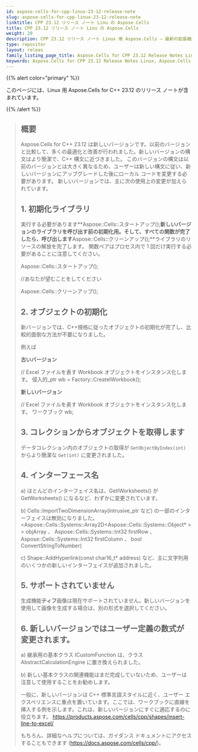 ```yaml
---
id: aspose-cells-for-cpp-linux-23-12-release-note
slug: aspose-cells-for-cpp-linux-23-12-release-note
linktitle: CPP 23.12 リリース ノート Linu の Aspose.Cells
title: CPP 23.12 リリース ノート Linu の Aspose.Cells
weight: 20
description: CPP 23.12 リリース ノート Linux 用 Aspose.Cells – 最新の拡張機能、新機能、および修正
type: repositor
layout: releas
family_listing_page_title: Aspose.Cells for CPP 23.12 Release Notes Linu
keywords: Aspose.Cells for CPP 23.12 Release Notes Linux, Aspose.Cells for CPP 23.12 Linux updates and fixe
---
```

{{% alert color="primary" %}}

このページには、Linux 用 Aspose.Cells for C++ 23.12 のリリース ノートが含まれています。

{{% /alert %}}

> ## 概要
> Aspose.Cells for C++ 23.12 は新しいバージョンです。以前のバージョンと比較して、多くの最適化と改善が行われました。新しいバージョンの構文はより簡潔で、C++ 構文に近づきました。
> このバージョンの構文は以前のバージョンとは大きく異なるため、ユーザーは新しい構文に従い、新しいバージョンにアップグレードした後にローカル コードを変更する必要があります。
> 新しいバージョンでは、主に次の使用上の変更が加えられています。
>
> ## 1. 初期化ライブラリ
>
> 実行する必要があります**Aspose::Cells::スタートアップ();**新しいバージョンのライブラリを呼び出す前の初期化用。そして、すべての関数が完了したら、呼び出します**Aspose::Cells::クリーンアップ();**ライブラリのリソースの解放を完了します。
> 関数ペアはプロセス内で 1 回だけ実行する必要があることに注意してください。
>
> Aspose::Cells::スタートアップ();
>     
> //あなたが望むことをしてください
>     
> Aspose::Cells::クリーンアップ();
>
> ## 2. オブジェクトの初期化
>
> 新バージョンでは、C++規格に従ったオブジェクトの初期化が完了し、比較的面倒な方法が不要になりました。
> 
>例えば
> 
>    **古いバージョン**
>
> // Excel ファイルを表す Workbook オブジェクトをインスタンス化します。
> 侵入的_ptr<IWorkbook> wb = Factory::CreateIWorkbook();
>
>    **新しいバージョン**
>
> // Excel ファイルを表す Workbook オブジェクトをインスタンス化します。
> ワークブック wb;
>
> ## 3. コレクションからオブジェクトを取得します
> データコレクション内のオブジェクトの取得が `GetObjectByIndex(int)` からより簡潔な `Get(int)` に変更されました。
>
> ## 4. インターフェース名
> 
> a) ほとんどのインターフェイス名は、GetIWorksheets() が GetWorksheets() になるなど、わずかに変更されています。
>
> b) Cells::ImportTwoDimensionArray(intrusive_ptr など) の一部のインターフェイスは無効になりました。<Aspose::Cells::Systems::Array2D<Aspose::Cells::Systems::Object* > > objArray 、 Aspose::Cells::Systems::Int32 firstRow 、 Aspose::Cells::Systems::Int32 firstColumn 、 bool ConvertStringToNumber)
>
> c) Shape::AddHyperlink(const char16_t* address) など、主に文字列用のいくつかの新しいインターフェイスが追加されました。
>
> ## 5. サポートされていません
>
> 生成機能**ティフ**画像は現在サポートされていません。新しいバージョンを使用して画像を生成する場合は、別の形式を選択してください。
>
> ## 6. 新しいバージョンではユーザー定義の数式が変更されます。
>
> a) 継承用の基本クラス ICustomFunction は、クラス AbstractCalculationEngine に置き換えられました。
>
> b) 新しい基本クラスの関連機能はまだ完成していないため、ユーザーは注意して使用することをお勧めします。
>
> 一般に、新しいバージョンは C++ 標準言語スタイルに近く、ユーザー エクスペリエンスに重点を置いています。ここでは、ワークブックに直線を挿入する例を示します。これは、新しいバージョンにすぐに適応するのに役立ちます。
> https://products.aspose.com/cells/cpp/shapes/insert-line-to-excel/
>
> もちろん、詳細なヘルプについては、ガイダンス ドキュメントにアクセスすることもできます (https://docs.aspose.com/cells/cpp/)。

